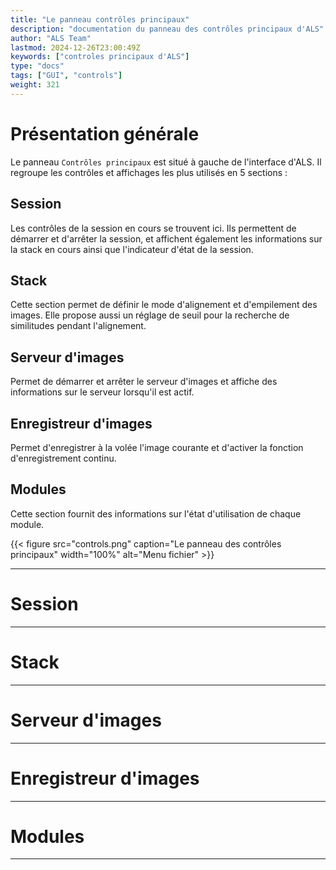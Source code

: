 ```yaml
---
title: "Le panneau contrôles principaux"
description: "documentation du panneau des contrôles principaux d'ALS"
author: "ALS Team"
lastmod: 2024-12-26T23:00:49Z
keywords: ["controles principaux d'ALS"]
type: "docs"
tags: ["GUI", "controls"]
weight: 321
---
```


<div class="row">
  <div class="col-md-8">
    
# Présentation générale

Le panneau `Contrôles principaux` est situé à gauche de l'interface d'ALS. Il regroupe les contrôles et affichages
les plus utilisés en 5 sections :

## Session
Les contrôles de la session en cours se trouvent ici. Ils permettent de démarrer et d'arrêter la session, et affichent 
également les informations sur la stack en cours ainsi que l'indicateur d'état de la session.

## Stack
Cette section permet de définir le mode d'alignement et d'empilement des images. Elle propose aussi un réglage de seuil 
pour la recherche de similitudes pendant l'alignement.

## Serveur d'images
Permet de démarrer et arrêter le serveur d'images et affiche des informations sur le serveur lorsqu'il est actif.

## Enregistreur d'images
Permet d'enregistrer à la volée l'image courante et d'activer la fonction d'enregistrement continu.

## Modules
Cette section fournit des informations sur l'état d'utilisation de chaque module.

  </div>
  <div class="col-md-4">
    {{< figure src="controls.png" caption="Le panneau des contrôles principaux" width="100%" alt="Menu fichier" >}}
  </div>
</div>

--- 

# Session

---

# Stack

---

# Serveur d'images


---

# Enregistreur d'images

---

# Modules

---